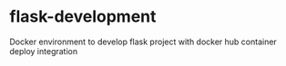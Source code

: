 # flask-development
Docker environment to develop flask project with docker hub container deploy integration
